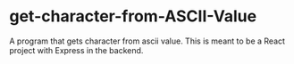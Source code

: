 # get-character-from-ASCII-Value

A program that gets character from ascii value. This is meant to be a React
project with Express in the backend. 
